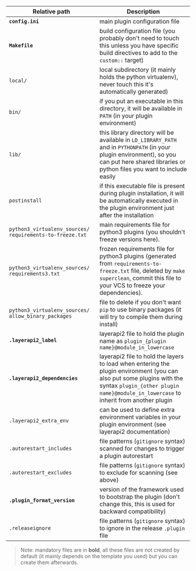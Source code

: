 | Relative path<img width="550"/> | Description |
| --- | --- |
| **`config.ini`** | main plugin configuration file |
| **`Makefile`** | build configuration file (you probably don't need to touch this unless you have specific build directives to add to the `custom::` target) |
| `local/` | local subdirectory (it mainly holds the python virtualenv), never touch this it's automatically generated) |
| `bin/` | if you put an executable in this directory, it will be available in `PATH` (in your plugin environment) |
| `lib/` | this library directory will be available in `LD_LIBRARY_PATH` and in `PYTHONPATH` (in your plugin environment), so you can put here shared libraries or python files you want to include easily |
| `postinstall` | if this executable file is present during plugin installation, it will be automatically executed in the plugin environment just after the installation |
| `python3_virtualenv_sources/`<br>`requirements-to-freeze.txt` | main requirements file for python3 plugins (you shouldn't freeze versions here). |
| `python3_virtualenv_sources/`<br>`requirements3.txt` | frozen requirements file for python3 plugins (generated from `requirements-to-freeze.txt` file, deleted by `make superclean`, commit this file to your VCS to freeze your dependencies). |
| `python3_virtualenv_sources/`<br>`allow_binary_packages` | file to delete if you don't want `pip` to use binary packages (it will try to compile them during install) |
| **`.layerapi2_label`** | layerapi2 file to hold the plugin name as `plugin_{plugin name}@module_in_lowercase` |
| **`.layerapi2_dependencies`** | layerapi2 file to hold the layers to load when entering the plugin environment (you can also put some plugins with the syntax `plugin_{other plugin name}@module_in_lowercase` to inherit from another plugin |
| `.layerapi2_extra_env` | can be used to define extra environment variables in your plugin environment (see layerapi2 documentation) |
| `.autorestart_includes` | file patterns (`gitignore` syntax) scanned for changes to trigger a plugin autorestart |
| `.autorestart_excludes` | file patterns (`gitignore` syntax) to exclude for scanning (see above) |
| **`.plugin_format_version`** | version of the framework used to bootstrap the plugin (don't change this, this is used for backward compatibility) |
| `.releaseignore` | file patterns (`gitignore` syntax) to ignore in the release `.plugin` file |

> Note: mandatory files are in **bold**, all these files are not created by default (it mainly depends on the template you used) but you can create them afterwards.
